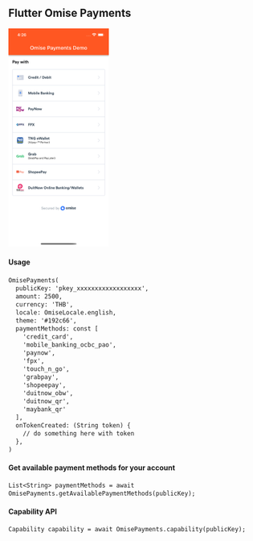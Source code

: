 ## Flutter Omise Payments

<img src="https://raw.githubusercontent.com/necessarylion/flutter_omise_payments/master/demo.png" alt="demo" width="200"/>

#### Usage 

```
OmisePayments(
  publicKey: 'pkey_xxxxxxxxxxxxxxxxxx',
  amount: 2500,
  currency: 'THB',
  locale: OmiseLocale.english,
  theme: '#192c66',
  paymentMethods: const [
    'credit_card',
    'mobile_banking_ocbc_pao',
    'paynow',
    'fpx',
    'touch_n_go',
    'grabpay',
    'shopeepay',
    'duitnow_obw',
    'duitnow_qr',
    'maybank_qr'
  ],
  onTokenCreated: (String token) {
    // do something here with token
  },
)
```

#### Get available payment methods for your account

```
List<String> paymentMethods = await OmisePayments.getAvailablePaymentMethods(publicKey);
```

#### Capability API

```
Capability capability = await OmisePayments.capability(publicKey);
```